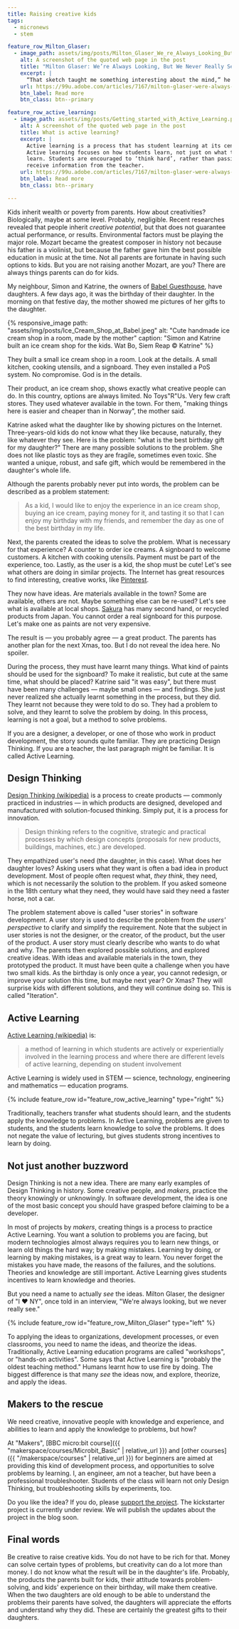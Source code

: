 ```yaml
---
title: Raising creative kids
tags:
  - micronews
  - stem

feature_row_Milton_Glaser:
  - image_path: assets/img/posts/Milton_Glaser_We_re_Always_Looking_But_We_Never_Really_See_Adobe_99U.png
    alt: A screenshot of the quoted web page in the post
    title: "Milton Glaser: We’re Always Looking, But We Never Really See"
    excerpt: |
      “That sketch taught me something interesting about the mind,” he says. “We’re always looking, but we never really see.” Although Glaser had looked at his mother every single day of his life, he didn’t see her until he tried to draw her.
    url: https://99u.adobe.com/articles/7167/milton-glaser-were-always-looking-but-we-never-really-see
    btn_label: Read more
    btn_class: btn--primary

feature_row_active_learning:
  - image_path: assets/img/posts/Getting_started_with_Active_Learning.png
    alt: A screenshot of the quoted web page in the post
    title: What is active learning?
    excerpt: |
      Active learning is a process that has student learning at its centre.
      Active learning focuses on how students learn, not just on what they
      learn. Students are encouraged to ‘think hard’, rather than passively
      receive information from the teacher.
    url: https://99u.adobe.com/articles/7167/milton-glaser-were-always-looking-but-we-never-really-see
    btn_label: Read more
    btn_class: btn--primary

---
```


Kids inherit wealth or poverty from parents. How about creativities?
Biologically, maybe at some level. Probably, negligible. Recent researches
revealed that people inherit _creative potential_, but that does not guarantee
actual performance, or results. Environmental factors must be playing the major
role. Mozart became the greatest composer in history not because his father is
a violinist, but because the father gave him the best possible education in
music at the time. Not all parents are fortunate in having such options to
kids. But you are not raising another Mozart, are you? There are always
things parents can do for kids.

My neighbour, Simon and Katrine, the owners of [Babel
Guesthouse](https://www.babelsiemreap.com/), have daughters. A few days ago,
it was the birthday of their daughter. In the morning on that festive day, the
mother showed me pictures of her gifts to the daughter.

{% responsive_image
    path: "assets/img/posts/Ice_Cream_Shop_at_Babel.jpeg"
    alt: "Cute handmade ice cream shop in a room, made by the mother"
    caption: "Simon and Katrine built an ice cream shop for the kids. Wat Bo, Siem Reap &copy; Katrine"
%}

They built a small ice cream shop in a room. Look at the details. A small
kitchen, cooking utensils, and a signboard. They even installed a PoS system.
No compromise. God is in the details.

Their product, an ice cream shop, shows exactly what creative people can do.
In this country, options are always limited. No Toys"R"Us. Very few craft
stores. They used whatever available in the town. For them, "making things
here is easier and cheaper than in Norway", the mother said.

Katrine asked what the daughter like by showing pictures on the Internet.
Three-years-old kids do not know what they like because, naturally, they like
whatever they see. Here is the problem: "what is the best birthday gift for my
daughter?" There are many possible solutions to the problem. She does not like
plastic toys as they are fragile, sometimes even toxic. She wanted a unique,
robust, and safe gift, which would be remembered in the daughter's whole life.

Although the parents probably never put into words, the problem can be
described as a problem statement:

> As a kid, I would like to enjoy the experience in an ice cream shop, buying
> an ice cream, paying money for it, and tasting it so that I can enjoy my
> birthday with my friends, and remember the day as one of the best birthday in
> my life.

Next, the parents created the ideas to solve the problem. What is necessary
for that experience?  A counter to order ice creams. A signboard to welcome
customers. A kitchen with cooking utensils. Payment must be part of the
experience, too. Lastly, as the user is a kid, the shop must be cute! Let's
see what others are doing in similar projects. The Internet has great
resources to find interesting, creative works, like
[Pinterest](https://www.pinterest.com/).

They now have ideas. Are materials available in the town? Some are available,
others are not. Maybe something else can be re-used? Let's see what is
available at local shops.
[Sakura](https://www.google.com/maps/place/%E1%9E%9F%E1%9E%B6%E1%9E%82%E1%9E%BC%E1%9E%9A%E1%9E%B6-Sakura+Recycle+Shop+Japan/@13.3615804,103.8486548,17z/data=!3m1!4b1!4m5!3m4!1s0x3110170858b74987:0x7608c956390ec216!8m2!3d13.3615804!4d103.8508435)
has many second hand, or recycled products from Japan. You cannot order a real
signboard for this purpose.  Let's make one as paints are not very expensive.

The result is &mdash; you probably agree &mdash; a great product. The parents
has another plan for the next Xmas, too. But I do not reveal the idea here. No
spoiler.

During the process, they must have learnt many things. What kind of paints
should be used for the signboard? To make it realistic, but cute at the same
time, what should be placed?  Katrine said "it was easy", but there must have
been many challenges &mdash; maybe small ones &mdash; and findings. She just
never realized she actually learnt something in the process, but they did.
They learnt not because they were told to do so.  They had a problem to solve,
and they learnt to solve the problem by doing. In this process, learning is
not a goal, but a method to solve problems.

If you are a designer, a developer, or one of those who work in product
development, the story sounds quite familiar. They are practicing Design
Thinking. If you are a teacher, the last paragraph might be familiar. It is
called Active Learning.

## Design Thinking

[Design Thinking (wikipedia)](https://en.wikipedia.org/wiki/Design_thinking)
is a process to create products &mdash; commonly practiced in industries
&mdash; in which products are designed, developed and manufactured with
solution-focused thinking. Simply put, it is a process for innovation.

> Design thinking refers to the cognitive, strategic and practical processes
> by which design concepts (proposals for new products, buildings, machines,
> etc.) are developed.

They empathized user's need (the daughter, in this case). What does her
daughter loves? Asking users what they want is often a bad idea in product
development. Most of people often request what, _they think_, they need, which
is not necessarily the solution to the problem. If you asked someone in the
18th century what they need, they would have said they need a faster horse,
not a car.

The problem statement above is called "user stories" in software development.
A user story is used to describe the problem from _the users' perspective_ to
clarify and simplify the requirement. Note that the subject in user stories is
not the designer, or the creator, of the product, but the user of the product.
A user story must clearly describe who wants to do what and why. The parents
then explored possible solutions, and explored creative ideas. With ideas and
available materials in the town, they prototyped the product. It must have
been quite a challenge when you have two small kids. As the birthday is only
once a year, you cannot redesign, or improve your solution this time, but
maybe next year? Or Xmas?  They will surprise kids with different solutions,
and they will continue doing so. This is called "Iteration".

## Active Learning

[Active Learning (wikipedia)](https://en.wikipedia.org/wiki/Active_learning)
is:

> a method of learning in which students are actively or experientially
> involved in the learning process and where there are different levels of
> active learning, depending on student involvement

Active Learning is widely used in STEM &mdash; science, technology,
engineering and mathematics &mdash; education programs.

{% include feature_row id="feature_row_active_learning" type="right" %}

Traditionally, teachers transfer what students should learn, and the students
apply the knowledge to problems. In Active Learning, problems are given to
students, and the students learn knowledge to solve the problems. It does not
negate the value of lecturing, but gives students strong incentives to learn
by doing.

## Not just another buzzword

Design Thinking is not a new idea. There are many early examples of Design
Thinking in history. Some creative people, and _makers_, practice the theory
knowingly or unknowingly. In software development, the idea is one of the most
basic concept you should have grasped before claiming to be a developer.

In most of projects by _makers_, creating things is a process to practice
Active Learning. You want a solution to problems you are facing, but modern
technologies almost always requires you to learn new things, or learn old
things the hard way; by making mistakes. Learning by doing, or learning by
making mistakes, is a great way to learn. You never forget the mistakes you
have made, the reasons of the failures, and the solutions. Theories and
knowledge are still important. Active Learning gives students incentives to
learn knowledge and theories.

But you need a name to actually _see_ the ideas.  Milton Glaser, the designer
of "I &hearts; NY", once told in an interview, "We're always looking, but we
never really see."

{% include feature_row id="feature_row_Milton_Glaser" type="left" %}

To applying the ideas to organizations, development processes, or even
classrooms, you need to name the ideas, and theorize the ideas.
Traditionally, Active Learning education programs are called "workshops", or
"hands-on activities". Some says that Active Learning is "probably the oldest
teaching method." Humans learnt how to use fire by doing. The biggest
difference is that many _see_ the ideas now, and explore, theorize, and apply
the ideas.

## Makers to the rescue

We need creative, innovative people with knowledge and experience, and
abilities to learn and apply the knowledge to problems, but how?

At "Makers", [BBC micro:bit course]({{ "makerspace/courses/Microbit_Basic" |
relative_url }}) and [other courses]({{ "/makerspace/courses" | relative_url
}}) for beginners are aimed at providing this kind of development process, and
opportunities to solve problems by learning.  I, an engineer, am not a
teacher, but have been a professional troubleshooter.  Students of the class
will learn not only Design Thinking, but troubleshooting skills by
experiments, too.

Do you like the idea? If you do, please [support the
project](https://www.kickstarter.com/projects/trombik/1274353640?ref=4wrsfe&token=4bdafeb9).
The kickstarter project is currently under review. We will publish the updates
about the project in the blog soon.

## Final words

Be creative to raise creative kids. You do not have to be rich for that. Money
can solve certain types of problems, but creativity can do a lot more than
money.  I do not know what the result will be in the daughter's life.
Probably, the products the parents built for kids, their attitude towards
problem-solving, and kids' experience on their birthday, will make them
creative. When the two daughters are old enough to be able to understand the
problems their parents have solved, the daughters will appreciate the efforts
and understand why they did. These are certainly the greatest gifts to their
daughters.
